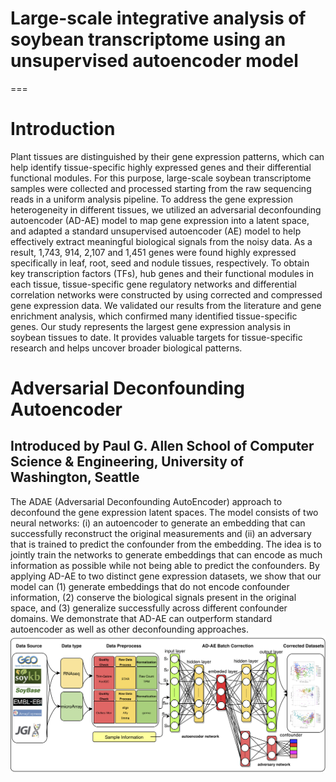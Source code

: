 # Large-scale integrative analysis of soybean transcriptome using an unsupervised autoencoder model
===
# Introduction
Plant tissues are distinguished by their gene expression patterns, which can help identify tissue-specific highly expressed genes and their differential functional modules. For this purpose, large-scale soybean transcriptome samples were collected and processed starting from the raw sequencing reads in a uniform analysis pipeline. To address the gene expression heterogeneity in different tissues, we utilized an adversarial deconfounding autoencoder (AD-AE) model to map gene expression into a latent space, and adapted a standard unsupervised autoencoder (AE) model to help effectively extract meaningful biological signals from the noisy data. As a result, 1,743, 914, 2,107 and 1,451 genes were found highly expressed specifically in leaf, root, seed and nodule tissues, respectively. To obtain key transcription factors (TFs), hub genes and their functional modules in each tissue, tissue-specific gene regulatory networks and differential correlation networks were constructed by using corrected and compressed gene expression data. We validated our results from the literature and gene enrichment analysis, which confirmed many identified tissue-specific genes. Our study represents the largest gene expression analysis in soybean tissues to date. It provides valuable targets for tissue-specific research and helps uncover broader biological patterns. 
# Adversarial Deconfounding Autoencoder 
## Introduced by Paul G. Allen School of Computer Science & Engineering, University of Washington, Seattle
The ADAE (Adversarial Deconfounding AutoEncoder) approach to deconfound the gene expression latent spaces. The model consists of two neural networks: (i) an autoencoder to generate an embedding that can successfully reconstruct the original measurements and (ii) an adversary that is trained to predict the confounder from the embedding. The idea is to jointly train the networks to generate embeddings that can encode as much information as possible while not being able to predict the confounders. By applying AD-AE to two distinct gene expression datasets, we show that our model can (1) generate embeddings that do not encode confounder information, (2) conserve the biological signals present in the original space, and (3) generalize successfully across different confounder domains. We demonstrate that AD-AE can outperform standard autoencoder as well as other deconfounding approaches.
![](https://github.com/LingtaoSu/SoyMeta/blob/master/Pipeline.jpg)

